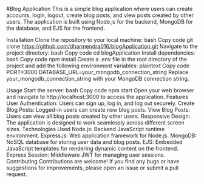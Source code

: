 #Blog Application
This is a simple blog application where users can create accounts, login, logout, create blog posts, and view posts created by other users. The application is built using Node.js for the backend, MongoDB for the database, and EJS for the frontend.

Installation
Clone the repository to your local machine:
bash
Copy code
git clone https://github.com/dharmendra016/blogApplication.git
Navigate to the project directory:
bash
Copy code
cd blogApplication
Install dependencies:
bash
Copy code
npm install
Create a .env file in the root directory of the project and add the following environment variables:
plaintext
Copy code
PORT=3000
DATABASE_URL=your_mongodb_connection_string
Replace your_mongodb_connection_string with your MongoDB connection string.

Usage
Start the server:
bash
Copy code
npm start
Open your web browser and navigate to http://localhost:3000 to access the application.
Features
User Authentication: Users can sign up, log in, and log out securely.
Create Blog Posts: Logged-in users can create new blog posts.
View Blog Posts: Users can view all blog posts created by other users.
Responsive Design: The application is designed to work seamlessly across different screen sizes.
Technologies Used
Node.js: Backend JavaScript runtime environment.
Express.js: Web application framework for Node.js.
MongoDB: NoSQL database for storing user data and blog posts.
EJS: Embedded JavaScript templates for rendering dynamic content on the frontend.
Express Session: Middleware JWT for managing user sessions.
Contributing
Contributions are welcome! If you find any bugs or have suggestions for improvements, please open an issue or submit a pull request.
